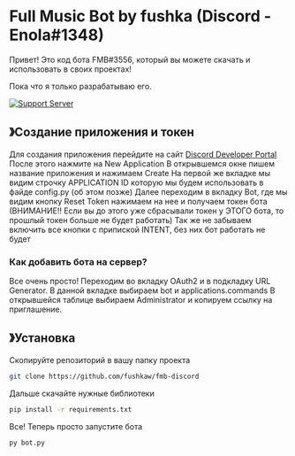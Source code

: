 # Full Music Bot by fushka (Discord - Enola#1348)

Привет!
Это код бота FMB#3556, который вы можете скачать и использовать в своих проектах!

Пока что я только разрабатываю его.

[![Support Server](https://media.discordapp.net/attachments/999665054540640317/1088732963652522034/d3ccc508c54a1530.png?width=512&height=256)](https://discord.gg/jr76tq3Q9j)

## 》Создание приложения и токен
Для создания приложения перейдите на сайт [Discord Developer Portal](https://discord.com/developers/applications)
После этого нажмите на New Application
В открывшемся окне пишем название приложения и нажимаем Create
На первой же вкладке мы видим строчку APPLICATION ID которую мы будем использовать в файде config.py (об этом позже)
Далее переходим в вкладку Bot, где мы видим кнопку Reset Token нажимаем на нее и получаем токен бота (ВНИМАНИЕ!! Если вы до этого уже сбрасывали токен у ЭТОГО бота, то прошлый токен больше не будет работать)
Так же не забываем включить все кнопки с припиской INTENT, без них бот работать не будет

### Как добавить бота на сервер?
Все очень просто!
Переходим во вкладку OAuth2 и в подкладку URL Generator.
В данной вкладке выбираем bot и applications.commands
В открывшейся таблице выбираем Administrator и копируем ссылку на приглашение.

## 》Установка
Скопируйте репозиторий в вашу папку проекта
```bash
git clone https://github.com/fushkaw/fmb-discord
```

Дальше скачайте нужные библиотеки
```bash
pip install -r requirements.txt
```

Все! Теперь просто запустите бота
```bash
py bot.py
```
